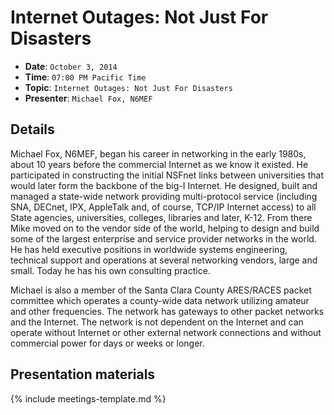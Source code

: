 # Internet Outages: Not Just For Disasters

* **Date**: `October 3, 2014`
* **Time**: `07:00 PM Pacific Time`
* **Topic**: `Internet Outages: Not Just For Disasters`
* **Presenter**: `Michael Fox, N6MEF`

## Details

Michael Fox, N6MEF, began his career in networking in the early 1980s, about 10 years before the commercial Internet as we know it existed. He participated in constructing the initial NSFnet links between universities that would later form the backbone of the big-I Internet. He designed, built and managed a state-wide network providing multi-protocol service (including SNA, DECnet, IPX, AppleTalk and, of course, TCP/IP Internet access) to all State agencies, universities, colleges, libraries and later, K-12. From there Mike moved on to the vendor side of the world, helping to design and build some of the largest enterprise and service provider networks in the world. He has held executive positions in worldwide systems engineering, technical support and operations at several networking vendors, large and small. Today he has his own consulting practice.

Michael is also a member of the Santa Clara County ARES/RACES packet committee which operates a county-wide data network utilizing amateur and other frequencies. The network has gateways to other packet networks and the Internet. The network is not dependent on the Internet and can operate without Internet or other external network connections and without commercial power for days or weeks or longer.

## Presentation materials

{% include meetings-template.md %}

